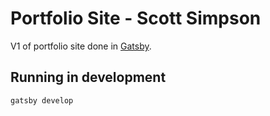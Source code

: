 # Portfolio Site - Scott Simpson
V1 of portfolio site done in [Gatsby](https://www.gatsbyjs.org/).

## Running in development
`gatsby develop`
